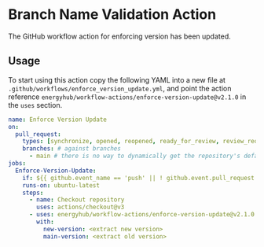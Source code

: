 # Branch Name Validation Action
The GitHub workflow action for enforcing version has been updated. 

## Usage

To start using this action copy the following YAML into a new file at 
`.github/workflows/enforce_version_update.yml`,
and point the action reference `energyhub/workflow-actions/enforce-version-update@v2.1.0` in the 
`uses` section.

```yaml
name: Enforce Version Update
on:
  pull_request:
    types: [synchronize, opened, reopened, ready_for_review, review_requested]
    branches: # against branches
      - main # there is no way to dynamically get the repository's default branch so hardcode it
jobs:
  Enforce-Version-Update:
    if: ${{ github.event_name == 'push' || ! github.event.pull_request.draft }} # not on drafts (optional)
    runs-on: ubuntu-latest
    steps:
      - name: Checkout repository
        uses: actions/checkout@v3
      - uses: energyhub/workflow-actions/enforce-version-update@v2.1.0
        with:
          new-version: <extract new version>
          main-version: <extract old version>
```
